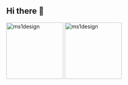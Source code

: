 ## Hi there 👋

<!--
**ms1design/ms1design** is a ✨ _special_ ✨ repository because its `README.md` (this file) appears on your GitHub profile.

Here are some ideas to get you started:

- 🔭 I’m currently working on ...
- 🌱 I’m currently learning ...
- 👯 I’m looking to collaborate on ...
- 🤔 I’m looking for help with ...
- 💬 Ask me about ...
- 📫 How to reach me: ...
- 😄 Pronouns: ...
- ⚡ Fun fact: ...
-->


<span>
  <img height=150 align="center" src="https://github-readme-stats.vercel.app/api?username=ms1design&show_icons=true&locale=en&theme=radical" alt="ms1design" />
</span>
<span>
  <img height=150 align="center" src="https://github-readme-stats.vercel.app/api/top-langs?username=ms1design&layout=compact&langs_count=8&card_width=320&theme=radical" alt="ms1design" />
</span>
